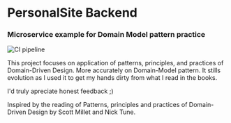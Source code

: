 # PersonalSite Backend
### Microservice example for Domain Model pattern practice

![CI pipeline](https://github.com/pablocom/PersonalSite.Backend/workflows/.NET%20Core/badge.svg?branch=master)

This project focuses on application of patterns, principles, and practices of Domain-Driven Design. More accurately on Domain-Model pattern. It stills evolution as I used it to get my hands dirty from what I read in the books.

I'd truly apreciate honest feedback ;)

Inspired by the reading of Patterns, principles and practices of Domain-Driven Design by Scott Millet and Nick Tune.
